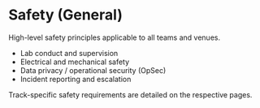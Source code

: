 # Safety (General)

High-level safety principles applicable to all teams and venues.

- Lab conduct and supervision
- Electrical and mechanical safety
- Data privacy / operational security (OpSec)
- Incident reporting and escalation

Track-specific safety requirements are detailed on the respective pages.
